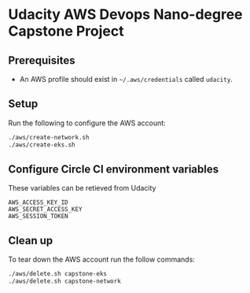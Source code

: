 # Udacity AWS Devops Nano-degree Capstone Project

## Prerequisites
* An AWS profile should exist in `~/.aws/credentials` called `udacity`.

## Setup
Run the following to configure the AWS account:

```bash
./aws/create-network.sh
./aws/create-eks.sh
```

## Configure Circle CI environment variables
These variables can be retieved from Udacity 
```
AWS_ACCESS_KEY_ID
AWS_SECRET_ACCESS_KEY
AWS_SESSION_TOKEN
```

## Clean up
To tear down the AWS account run the follow commands: 

```bash
./aws/delete.sh capstone-eks
./aws/delete.sh capstone-network
```
